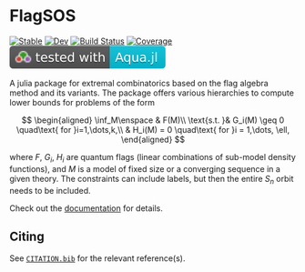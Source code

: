 # FlagSOS

[![Stable](https://img.shields.io/badge/docs-stable-blue.svg)](https://DanielBrosch.github.io/FlagSOS.jl/stable/)
[![Dev](https://img.shields.io/badge/docs-dev-blue.svg)](https://DanielBrosch.github.io/FlagSOS.jl/dev/)
[![Build Status](https://github.com/DanielBrosch/FlagSOS.jl/actions/workflows/CI.yml/badge.svg?branch=main)](https://github.com/DanielBrosch/FlagSOS.jl/actions/workflows/CI.yml?query=branch%3Amain)
[![Coverage](https://codecov.io/gh/DanielBrosch/FlagSOS.jl/branch/main/graph/badge.svg)](https://codecov.io/gh/DanielBrosch/FlagSOS.jl)
[![Aqua](https://raw.githubusercontent.com/JuliaTesting/Aqua.jl/master/badge.svg)](https://github.com/JuliaTesting/Aqua.jl)


A julia package for extremal combinatorics based on the flag algebra method and its variants. The package offers various hierarchies to compute lower bounds for problems of the form

$$
\begin{aligned}
\inf_M\enspace & F(M)\\
\text{s.t. }& G_i(M) \geq 0 \quad\text{ for }i=1,\dots,k,\\
& H_i(M) = 0 \quad\text{ for }i = 1,\dots, \ell,
\end{aligned}
$$

where $F$, $G_i$, $H_i$ are quantum flags (linear combinations of sub-model density functions), and $M$ is a model of fixed size or a converging sequence in a given theory. The constraints can include labels, but then the entire $S_n$ orbit needs to be included.

Check out the [documentation](https://DanielBrosch.github.io/FlagSOS.jl/) for details.

## Citing

See [`CITATION.bib`](CITATION.bib) for the relevant reference(s).
